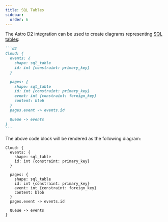 ```yaml
---
title: SQL Tables
sidebar:
  order: 6
---
```


The Astro D2 integration can be used to create diagrams representing [SQL tables](https://d2lang.com/tour/sql-tables):

````md title="src/content/docs/example.md"
```d2
Cloud: {
  events: {
    shape: sql_table
    id: int {constraint: primary_key}
  }

  pages: {
    shape: sql_table
    id: int {constraint: primary_key}
    event: int {constraint: foreign_key}
    content: blob
  }
  pages.event -> events.id

  Queue -> events
}
```
````

The above code block will be rendered as the following diagram:

```d2
Cloud: {
  events: {
    shape: sql_table
    id: int {constraint: primary_key}
  }

  pages: {
    shape: sql_table
    id: int {constraint: primary_key}
    event: int {constraint: foreign_key}
    content: blob
  }
  pages.event -> events.id

  Queue -> events
}
```
